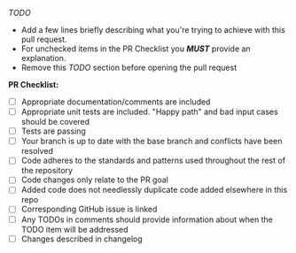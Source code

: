 _TODO_

- Add a few lines briefly describing what you're trying to achieve with this pull request.
- For unchecked items in the PR Checklist you **_MUST_** provide an explanation.
- Remove this _TODO_ section before opening the pull request

**PR Checklist:**

- [ ] Appropriate documentation/comments are included
- [ ] Appropriate unit tests are included. "Happy path" and bad input cases should be covered
- [ ] Tests are passing
- [ ] Your branch is up to date with the base branch and conflicts have been resolved
- [ ] Code adheres to the standards and patterns used throughout the rest of the repository
- [ ] Code changes only relate to the PR goal
- [ ] Added code does not needlessly duplicate code added elsewhere in this repo
- [ ] Corresponding GitHub issue is linked
- [ ] Any TODOs in comments should provide information about when the TODO item will be addressed
- [ ] Changes described in changelog
